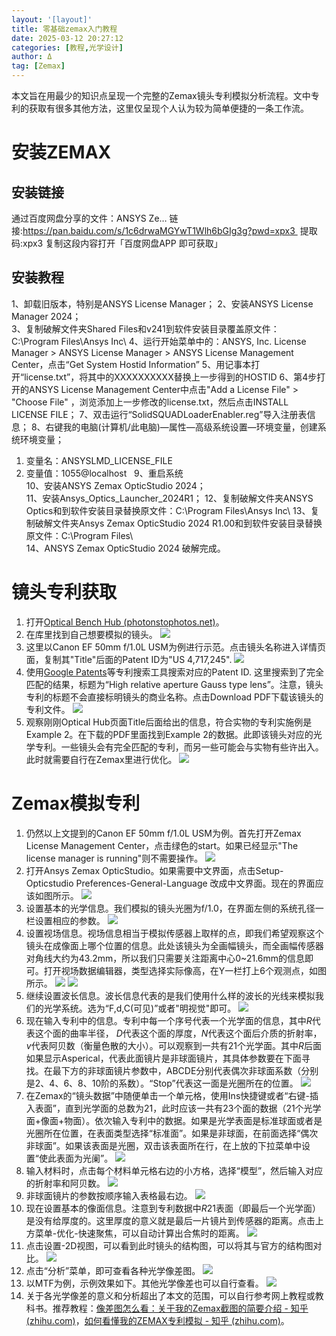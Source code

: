 ```yaml
---
layout: '[layout]'
title: 零基础zemax入门教程
date: 2025-03-12 20:27:12
categories: [教程,光学设计]
author: Δ
tag: [Zemax]
---
```

本文旨在用最少的知识点呈现一个完整的Zemax镜头专利模拟分析流程。文中专利的获取有很多其他方法，这里仅呈现个人认为较为简单便捷的一条工作流。
# 安装ZEMAX
## 安装链接
通过百度网盘分享的文件：ANSYS Ze…
链接:https://pan.baidu.com/s/1c6drwaMGYwT1Wlh6bGIg3g?pwd=xpx3 
提取码:xpx3
复制这段内容打开「百度网盘APP 即可获取」
## 安装教程
1、卸载旧版本，特别是ANSYS License Manager；
2、安装ANSYS License Manager 2024；  
3、复制破解文件夹Shared Files和v241到软件安装目录覆盖原文件：C:\\Program Files\\Ansys Inc\\
4、运行开始菜单中的：ANSYS, Inc. License Manager > ANSYS License Manager > ANSYS License Management Center，点击“Get System Hostid Information”
5、用记事本打开“license.txt”，将其中的XXXXXXXXXX替换上一步得到的HOSTID
6、第4步打开的ANSYS License Management Center中点击"Add a License File" > "Choose File" ，浏览添加上一步修改的license.txt，然后点击INSTALL LICENSE FILE；
7、双击运行“SolidSQUADLoaderEnabler.reg”导入注册表信息；
8、右键我的电脑(计算机/此电脑)—属性—高级系统设置—环境变量，创建系统环境变量；
1. 变量名：ANSYSLMD_LICENSE_FILE  
2. 变量值：1055@localhost  
9、重启系统  
10、安装ANSYS Zemax OpticStudio 2024；  
11、安装Ansys_Optics_Launcher_2024R1；
12、复制破解文件夹ANSYS Optics和到软件安装目录替换原文件：C:\\Program Files\\Ansys Inc\\
13、复制破解文件夹Ansys Zemax OpticStudio 2024 R1.00和到软件安装目录替换原文件：C:\\Program Files\\  
14、ANSYS Zemax OpticStudio 2024 破解完成。
# 镜头专利获取
1. 打开[Optical Bench Hub (photonstophotos.net)](https://www.photonstophotos.net/GeneralTopics/Lenses/OpticalBench/OpticalBenchHub.htm)。
2. 在库里找到自己想要模拟的镜头。
![](1.png)
3. 这里以Canon EF 50mm f/1.0L USM为例进行示范。点击镜头名称进入详情页面，复制其"Title"后面的Patent ID为"US 4,717,245".
![](4.png)
4. 使用[Google Patents](https://patents.google.com/)等专利搜索工具搜索对应的Patent ID. 这里搜索到了完全匹配的结果，标题为“High relative aperture Gauss type lens”。注意，镜头专利的标题不会直接标明镜头的商业名称。点击Download PDF下载该镜头的专利文件。
![](2.png)
5. 观察刚刚Optical Hub页面Title后面给出的信息，符合实物的专利实施例是Example 2。在下载的PDF里面找到Example 2的数据。此即该镜头对应的光学专利。一些镜头会有完全匹配的专利，而另一些可能会与实物有些许出入。此时就需要自行在Zemax里进行优化。
![](7.png)
# Zemax模拟专利
1. 仍然以上文提到的Canon EF 50mm f/1.0L USM为例。首先打开Zemax License Management Center，点击绿色的start。如果已经显示"The license manager is running"则不需要操作。
![](8.png)
2. 打开Ansys Zemax OpticStudio。如果需要中文界面，点击Setup-Opticstudio Preferences-General-Language 改成中文界面。现在的界面应该如图所示。
![](9.png)
3. 设置基本的光学信息。我们模拟的镜头光圈为f/1.0，在界面左侧的系统孔径一栏设置相应的参数。
![](14.png)
4. 设置视场信息。视场信息相当于模拟传感器上取样的点，即我们希望观察这个镜头在成像面上哪个位置的信息。此处该镜头为全画幅镜头，而全画幅传感器对角线大约为43.2mm，所以我们只需要关注距离中心0~21.6mm的信息即可。打开视场数据编辑器，类型选择实际像高，在Y一栏打上6个观测点，如图所示。
![](15.png)
![](16.png)
5. 继续设置波长信息。波长信息代表的是我们使用什么样的波长的光线来模拟我们的光学系统。选为“F,d,C(可见)”或者"明视觉"即可。
![](17.png)
7. 现在输入专利中的信息。专利中每一个序号代表一个光学面的信息，其中$R$代表这个面的曲率半径， $D$代表这个面的厚度，$N$代表这个面后介质的折射率，$v$代表阿贝数（衡量色散的大小）。可以观察到一共有21个光学面。其中$R$后面如果显示Asperical，代表此面镜片是非球面镜片，其具体参数要在下面寻找。在最下方的非球面镜片参数中，ABCDE分别代表偶次非球面系数（分别是2、4、6、8、10阶的系数）。“Stop”代表这一面是光圈所在的位置。
![](10.png)
8. 在Zemax的“镜头数据”中随便单击一个单元格，使用Ins快捷键或者“右键-插入表面”，直到光学面的总数为21，此时应该一共有23个面的数据（21个光学面+像面+物面）。依次输入专利中的数据。如果是光学表面是标准球面或者是光圈所在位置，在表面类型选择“标准面”。如果是非球面，在前面选择“偶次非球面”。如果该表面是光圈，双击该表面所在行，在上放的下拉菜单中设置“使此表面为光阑”。
![](14.png)
9. 输入材料时，点击每个材料单元格右边的小方格，选择“模型”，然后输入对应的折射率和阿贝数。
![](12.png)
10. 非球面镜片的参数按顺序输入表格最右边。
![](13.png)
11. 现在设置基本的像面信息。注意到专利数据中$R21$表面（即最后一个光学面）是没有给厚度的。这里厚度的意义就是最后一片镜片到传感器的距离。点击上方菜单-优化-快速聚焦，可以自动计算出合焦时的距离。
![](18.png)
12. 点击设置-2D视图，可以看到此时镜头的结构图，可以将其与官方的结构图对比。
![](19.png)
13. 点击“分析”菜单，即可查看各种光学像差图。
![](20.png)
14. 以MTF为例，示例效果如下。其他光学像差也可以自行查看。
![](21.png)
15. 关于各光学像差的意义和分析超出了本文的范围，可以自行参考网上教程或教科书。推荐教程：[像差图怎么看：关于我的Zemax截图的简要介绍 - 知乎 (zhihu.com)](https://zhuanlan.zhihu.com/p/635741951)，[如何看懂我的ZEMAX专利模拟 - 知乎 (zhihu.com)](https://zhuanlan.zhihu.com/p/640498704)。
